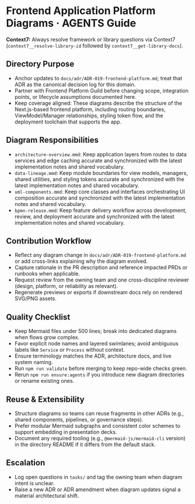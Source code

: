 # Frontend Application Platform Diagrams · AGENTS Guide

**Context7:** Always resolve framework or library questions via Context7 (`context7__resolve-library-id` followed by `context7__get-library-docs`).
## Directory Purpose
- Anchor updates to `docs/adr/ADR-019-frontend-platform.md`; treat that ADR as the canonical decision log for this domain.
- Partner with Frontend Platform Guild before changing scope, integration points, or lifecycle assumptions documented here.
- Keep coverage aligned: These diagrams describe the structure of the Next.js-based frontend platform, including routing boundaries, ViewModel/Manager relationships, styling token flow, and the deployment toolchain that supports the app.

## Diagram Responsibilities
- `architecture-overview.mmd`: Keep application layers from routes to data services and edge caching accurate and synchronized with the latest implementation notes and shared vocabulary.
- `data-lineage.mmd`: Keep module boundaries for view models, managers, shared utilities, and styling tokens accurate and synchronized with the latest implementation notes and shared vocabulary.
- `uml-components.mmd`: Keep core classes and interfaces orchestrating UI composition accurate and synchronized with the latest implementation notes and shared vocabulary.
- `bpmn-release.mmd`: Keep feature delivery workflow across development, review, and deployment accurate and synchronized with the latest implementation notes and shared vocabulary.

## Contribution Workflow
- Reflect any diagram change in `docs/adr/ADR-019-frontend-platform.md` or add cross-links explaining why the diagram evolved.
- Capture rationale in the PR description and reference impacted PRDs or runbooks when applicable.
- Request review from the owning team and one cross-discipline reviewer (design, platform, or reliability as relevant).
- Regenerate previews or exports if downstream docs rely on rendered SVG/PNG assets.

## Quality Checklist
- Keep Mermaid files under 500 lines; break into dedicated diagrams when flows grow complex.
- Favor explicit node names and layered swimlanes; avoid ambiguous labels like `Service` or `Process` without context.
- Ensure terminology matches the ADR, architecture docs, and live system naming.
- Run `npm run validate` before merging to keep repo-wide checks green.
- Rerun `npm run ensure:agents` if you introduce new diagram directories or rename existing ones.

## Reuse & Extensibility
- Structure diagrams so teams can reuse fragments in other ADRs (e.g., shared components, pipelines, or governance steps).
- Prefer modular Mermaid subgraphs and consistent color schemes to support embedding in presentation decks.
- Document any required tooling (e.g., `@mermaid-js/mermaid-cli` version) in the directory README if it differs from the default stack.

## Escalation
- Log open questions in `tasks/` and tag the owning team when diagram intent is unclear.
- Raise a new ADR or ADR amendment when diagram updates signal a material architectural shift.
